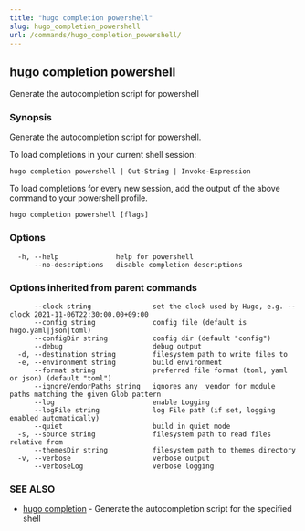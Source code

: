 ```yaml
---
title: "hugo completion powershell"
slug: hugo_completion_powershell
url: /commands/hugo_completion_powershell/
---
```

## hugo completion powershell

Generate the autocompletion script for powershell

### Synopsis

Generate the autocompletion script for powershell.

To load completions in your current shell session:

	hugo completion powershell | Out-String | Invoke-Expression

To load completions for every new session, add the output of the above command
to your powershell profile.


```
hugo completion powershell [flags]
```

### Options

```
  -h, --help              help for powershell
      --no-descriptions   disable completion descriptions
```

### Options inherited from parent commands

```
      --clock string               set the clock used by Hugo, e.g. --clock 2021-11-06T22:30:00.00+09:00
      --config string              config file (default is hugo.yaml|json|toml)
      --configDir string           config dir (default "config")
      --debug                      debug output
  -d, --destination string         filesystem path to write files to
  -e, --environment string         build environment
      --format string              preferred file format (toml, yaml or json) (default "toml")
      --ignoreVendorPaths string   ignores any _vendor for module paths matching the given Glob pattern
      --log                        enable Logging
      --logFile string             log File path (if set, logging enabled automatically)
      --quiet                      build in quiet mode
  -s, --source string              filesystem path to read files relative from
      --themesDir string           filesystem path to themes directory
  -v, --verbose                    verbose output
      --verboseLog                 verbose logging
```

### SEE ALSO

* [hugo completion](/commands/hugo_completion/)	 - Generate the autocompletion script for the specified shell


